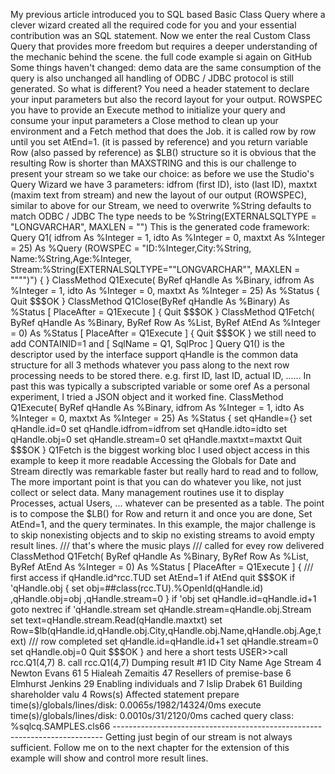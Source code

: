 My previous article introduced you to SQL based Basic Class Query where a clever wizard created all the required code for you and your essential contribution was an SQL statement. Now we enter the real Custom Class Query that provides more freedom but requires a deeper understanding of the mechanic behind the scene. the full code example si again on GitHub Some things haven't changed: demo data are the same consumption of the query is also unchanged all handling of ODBC / JDBC protocol is still generated. So what is different? You need a header statement to declare your input parameters but also the record layout for your output. ROWSPEC you have to provide an Execute method to initialize your query and consume your input parameters a Close method to clean up your environment and a Fetch method that does the Job. it is called row by row until you set AtEnd=1. (it is passed by reference) and you return variable Row (also passed by reference) as $LB() structure so it is obvious that the resulting Row is shorter than MAXSTRING and this is our challenge to present your stream so we take our choice: as before we use the Studio's Query Wizard we have 3 parameters: idfrom (first ID), isto (last ID), maxtxt (maxim text from stream) and new the layout of our output (ROWSPEC), similar to above for our Stream, we need to overwrite %String defaults to match ODBC / JDBC The type needs to be %String(EXTERNALSQLTYPE = "LONGVARCHAR", MAXLEN = "")​​​ This is the generated code framework: Query Q1( idfrom As %Integer = 1, idto As %Integer = 0, maxtxt As %Integer = 25) As %Query (ROWSPEC = "ID:%Integer,City:%String, Name:%String,Age:%Integer, Stream:%String(EXTERNALSQLTYPE=""LONGVARCHAR"", MAXLEN = """")") { } ClassMethod Q1Execute( ByRef qHandle As %Binary, idfrom As %Integer = 1, idto As %Integer = 0, maxtxt As %Integer = 25) As %Status { Quit $$$OK } ClassMethod Q1Close(ByRef qHandle As %Binary) As %Status \[ PlaceAfter = Q1Execute \] { Quit $$$OK } ClassMethod Q1Fetch( ByRef qHandle As %Binary, ByRef Row As %List, ByRef AtEnd As %Integer = 0) As %Status \[ PlaceAfter = Q1Execute \] { Quit $$$OK } we still need to add CONTAINID=1 and \[ SqlName = Q1, SqlProc \] Query Q1() is the descriptor used by the interface support qHandle is the common data structure for all 3 methods whatever you pass along to the next row processing needs to be stored there. e.g. first ID, last ID, actual ID, ...... In past this was typically a subscripted variable or some oref As a personal experiment, I tried a JSON object and it worked fine. ClassMethod Q1Execute( ByRef qHandle As %Binary, idfrom As %Integer = 1, idto As %Integer = 0, maxtxt As %Integer = 25) As %Status { set qHandle={} set qHandle.id=0 set qHandle.idfrom=idfrom set qHandle.idto=idto set qHandle.obj=0 set qHandle.stream=0 set qHandle.maxtxt=maxtxt Quit $$$OK } Q1Fetch is the biggest working bloc I used object access in this example to keep it more readable Accessing the Globals for Date and Stream directly was remarkable faster but really hard to read and to follow, The more important point is that you can do whatever you like, not just collect or select data. Many management routines use it to display Processes, actual Users, ... whatever can be presented as a table. The point is to compose the $LB() for Row and return it and once you are done, Set AtEnd=1, and the query terminates. In this example, the major challenge is to skip nonexisting objects and to skip no existing streams to avoid empty result lines. /// that's where the music plays /// called for evey row delivered ClassMethod Q1Fetch( ByRef qHandle As %Binary, ByRef Row As %List, ByRef AtEnd As %Integer = 0) As %Status \[ PlaceAfter = Q1Execute \] { /// first access if qHandle.id^rcc.TUD set AtEnd=1 if AtEnd quit $$$OK if 'qHandle.obj { set obj=##class(rcc.TU).%OpenId(qHandle.id) ,qHandle.obj=obj ,qHandle.stream=0 } if 'obj set qHandle.id=qHandle.id+1 goto nextrec if 'qHandle.stream set qHandle.stream=qHandle.obj.Stream set text=qHandle.stream.Read(qHandle.maxtxt) set Row=$lb(qHandle.id,qHandle.obj.City,qHandle.obj.Name,qHandle.obj.Age,text) /// row completed set qHandle.id=qHandle.id+1 set qHandle.stream=0 set qHandle.obj=0 Quit $$$OK } and here a short tests USER>>call rcc.Q1(4,7) 8. call rcc.Q1(4,7) Dumping result #1 ID City Name Age Stream 4 Newton Evans 61 5 Hialeah Zemaitis 47 Resellers of premise-base 6 Elmhurst Jenkins 29 Enabling individuals and 7 Islip Drabek 61 Building shareholder valu 4 Rows(s) Affected statement prepare time(s)/globals/lines/disk: 0.0065s/1982/14324/0ms execute time(s)/globals/lines/disk: 0.0010s/31/2120/0ms cached query class: %sqlcq.SAMPLES.cls66 --------------------------------------------------------------------------- Getting just begin of our stream is not always sufficient. Follow me on to the next chapter for the extension of this example will show and control more result lines.
